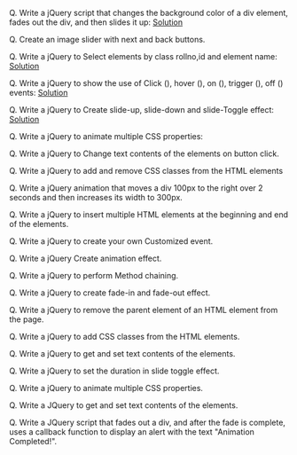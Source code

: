 Q. Write a jQuery script that changes the background color of a div element, fades out the div, and then slides it up: [Solution](https://github.com/vivekp-30/practs/blob/012fe831b857395677a75fec3ee1b8f7f6e0c0d9/et/jQ-programs/index1.html)

Q. Create an image slider with next and back buttons.

Q. Write a jQuery to Select elements by class rollno,id and element name: 
[Solution](https://github.com/vivekp-30/practs/blob/08af0ab636770f2bce40ff985bc2d986cc5a3a5b/et/jQ-programs/index2.html)

Q. Write a jQuery to show the use of Click (), hover (), on (), trigger (), off () events: [Solution](https://github.com/vivekp-30/practs/blob/9de4feacbf5645a970799b06b3ca4e5c8d46be5e/et/jQ-programs/index3.html)

Q. Write a jQuery to Create slide-up, slide-down and slide-Toggle effect: [Solution](https://github.com/vivekp-30/practs/blob/74f5b81f31b3874c7c6729046122080c3a6371bd/et/jQ-programs/index4.html)

Q. Write a jQuery to animate multiple CSS properties:

Q. Write a jQuery to Change text contents of the elements on button click.

Q. Write a jQuery to add and remove CSS classes from the HTML elements

Q. Write a jQuery animation that moves a div 100px to the right over 2 seconds and then increases its width to 300px. 

Q. Write a jQuery to insert multiple HTML elements at the beginning and end of the elements.

Q. Write a jQuery to create your own Customized event.

Q. Write a jQuery Create animation effect.

Q. Write a jQuery to perform Method chaining.

Q. Write a jQuery to create fade-in and fade-out effect.

Q. Write a jQuery to remove the parent element of an HTML element from the page.

Q. Write a jQuery to add CSS classes from the HTML elements.

Q. Write a jQuery to get and set text contents of the elements.

Q. Write a jQuery to set the duration in slide toggle effect.

Q. Write a jQuery to animate multiple CSS properties.

Q. Write a JQuery to get and set text contents of the elements.

Q. Write a JQuery script that fades out a div, and after the fade is complete, uses a callback function to display an alert with the text "Animation Completed!".


